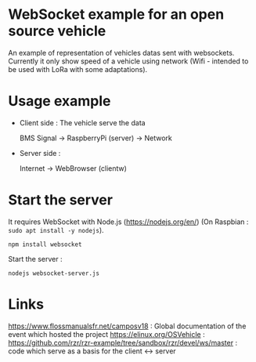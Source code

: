 # WebSocket example for an open source vehicle
An example of representation of vehicles datas sent with websockets. 
Currently it only show speed of a vehicle using network (Wifi - intended to be used with LoRa with some adaptations).

# Usage example

* Client side : The vehicle serve the data

    BMS Signal -> RaspberryPi (server) -> Network
    
* Server side :
 
    Internet -> WebBrowser (clientw)

# Start the server

It requires WebSocket with Node.js (https://nodejs.org/en/) (On Raspbian : `sudo apt install -y nodejs`).
```
npm install websocket
```

Start the server :
```
nodejs websocket-server.js  
```

# Links
https://www.flossmanualsfr.net/camposv18 : Global documentation of the event which hosted the project
https://elinux.org/OSVehicle : 
https://github.com/rzr/rzr-example/tree/sandbox/rzr/devel/ws/master : code which serve as a basis for the client <-> server 


